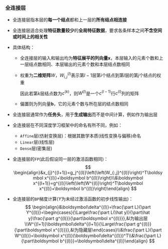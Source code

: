### 全连接层

- 全连接层指本层的**每一个结点**都和上一层的**所有结点相连接**

- 全连接层适合处理**特征数量较少**的**全局特征数据**，要求各条样本之间**不含空间或时间上的相关性**

- 具体结构：

  - 全连接层的输入和输出均为**特征展平的列向量**$\boldsymbol x$，本层输入的元素个数和上一层结点数相同、本层输出的元素个数和本层结点数相同

  - 权重为**二维矩阵**$W$，$W_{i,j}^{(l)}$表示第$l-1$层第$i$个结点到第$l$层的第$j$个结点的权重

    因此若第$k$层结点数为$c^{(k)}$，则$W^{(l)}$是一个$c^{(l-1)}$行$c^{(l)}$列的矩阵

  - 偏置则为列向量$\boldsymbol b$，它的元素个数与所在层的结点数相同

- 全连接层通常作为**任务头**，用于**生成输出**而不是中间计算，例如作为输出层

- 全连接层在不同深度学习框架中的命名有所不同，例如：

  - `Affine`层(仿射变换层)：根据其数学本质(线性变换与偏移)命名
  - `Linear`层(线性层)
  - `Dense`层(密集层)

- 全连接层的`FP`(此后假设同一层的激活函数相同)：
  $$
  \begin{align}&x_{j}^{(l+1)}=g_j^{(l)}\left(\left(W_{:,j}^{(l)}\right)^T\boldsymbol x^{(l)}+\boldsymbol b^{(l)}\right)\\&\boldsymbol x^{(l+1)}=g^{(l)}\left(\left(W^{(l)}\right)^T\boldsymbol x^{(l)}+\boldsymbol b^{(l)}\right)\end{align}
  $$

- 全连接层的`BP`梯度计算($Y$为未经过激活函数的初步线性输出)：
  $$
  \begin{align}&\boldsymbol\delta^{(l)}=\frac{\part L}{\part Y^{(l)}}=\begin{cases}{\Large\frac{\part L(\hat y)}{\part\hat y}\frac{\part g^{(l)}}{\part\boldsymbol x^{(l)}}},&l为输出层\\W^{(l+1)}\boldsymbol\delta^{(l+1)}{\Large\frac{\part g^{(l)}}{\part\boldsymbol x^{(l)}}},&l为隐藏层\end{cases}\\&\frac{\part L}{\part W^{(l)}}=\boldsymbol x^{(l)}(\boldsymbol\delta^{(l)})^T\\&\frac{\part L}{\part\boldsymbol b^{(l)}}=\boldsymbol\delta^{(l)}\end{align}
  $$
  

